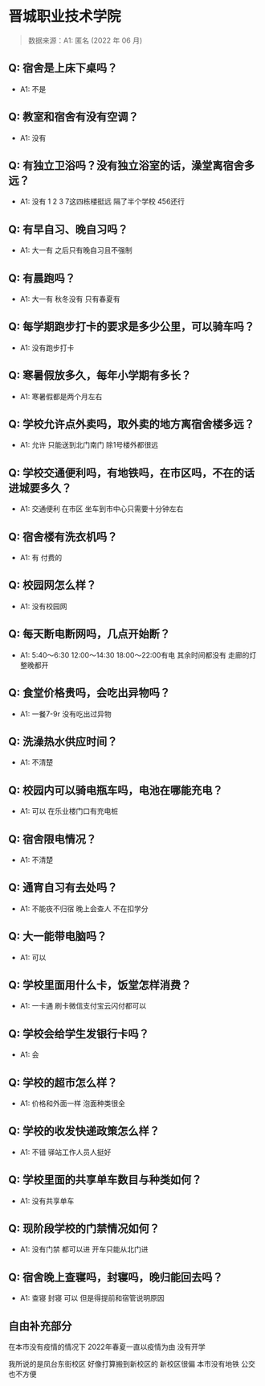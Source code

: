 # 晋城职业技术学院

> 数据来源：A1: 匿名 (2022 年 06 月)

## Q: 宿舍是上床下桌吗？

- A1: 不是

## Q: 教室和宿舍有没有空调？

- A1: 没有

## Q: 有独立卫浴吗？没有独立浴室的话，澡堂离宿舍多远？

- A1: 没有 1 2 3 7这四栋楼挺远 隔了半个学校 456还行

## Q: 有早自习、晚自习吗？

- A1: 大一有 之后只有晚自习且不强制

## Q: 有晨跑吗？

- A1: 大一有 秋冬没有 只有春夏有

## Q: 每学期跑步打卡的要求是多少公里，可以骑车吗？

- A1: 没有跑步打卡

## Q: 寒暑假放多久，每年小学期有多长？

- A1: 寒暑假都是两个月左右

## Q: 学校允许点外卖吗，取外卖的地方离宿舍楼多远？

- A1: 允许 只能送到北门南门 除1号楼外都很远

## Q: 学校交通便利吗，有地铁吗，在市区吗，不在的话进城要多久？

- A1: 交通便利 在市区 坐车到市中心只需要十分钟左右

## Q: 宿舍楼有洗衣机吗？

- A1: 有 付费的

## Q: 校园网怎么样？

- A1: 没有校园网

## Q: 每天断电断网吗，几点开始断？

- A1: 5:40～6:30 12:00～14:30 18:00～22:00有电 其余时间都没有 走廊的灯整晚都开

## Q: 食堂价格贵吗，会吃出异物吗？

- A1: 一餐7-9r 没有吃出过异物

## Q: 洗澡热水供应时间？

- A1: 不清楚

## Q: 校园内可以骑电瓶车吗，电池在哪能充电？

- A1: 可以 在乐业楼门口有充电桩

## Q: 宿舍限电情况？

- A1: 不清楚

## Q: 通宵自习有去处吗？

- A1: 不能夜不归宿 晚上会查人 不在扣学分

## Q: 大一能带电脑吗？

- A1: 可以

## Q: 学校里面用什么卡，饭堂怎样消费？

- A1: 一卡通 刷卡微信支付宝云闪付都可以

## Q: 学校会给学生发银行卡吗？

- A1: 会

## Q: 学校的超市怎么样？

- A1: 价格和外面一样 泡面种类很全

## Q: 学校的收发快递政策怎么样？

- A1: 不错 驿站工作人员人挺好

## Q: 学校里面的共享单车数目与种类如何？

- A1: 没有共享单车

## Q: 现阶段学校的门禁情况如何？

- A1: 没有门禁 都可以进 开车只能从北门进

## Q: 宿舍晚上查寝吗，封寝吗，晚归能回去吗？

- A1: 查寝 封寝 可以 但是得提前和宿管说明原因

## 自由补充部分

在本市没有疫情的情况下 2022年春夏一直以疫情为由 没有开学

我所说的是凤台东街校区 好像打算搬到新校区的 新校区很偏 本市没有地铁 公交也不方便